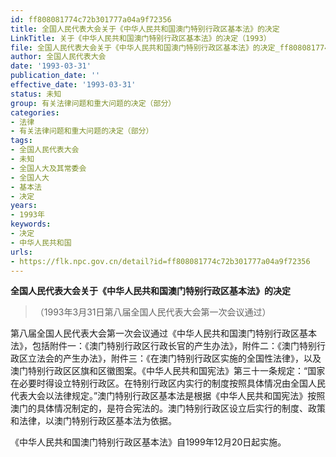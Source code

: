 ```yaml
---
id: ff808081774c72b301777a04a9f72356
title: 全国人民代表大会关于《中华人民共和国澳门特别行政区基本法》的决定
LinkTitle: 关于《中华人民共和国澳门特别行政区基本法》的决定（1993）
file: 全国人民代表大会关于《中华人民共和国澳门特别行政区基本法》的决定_ff808081774c72b301777a04a9f72356.docx
author: 全国人民代表大会
date: '1993-03-31'
publication_date: ''
effective_date: '1993-03-31'
status: 未知
group: 有关法律问题和重大问题的决定（部分）
categories:
- 法律
- 有关法律问题和重大问题的决定（部分）
tags:
- 全国人民代表大会
- 未知
- 全国人大及其常委会
- 全国人大
- 基本法
- 决定
years:
- 1993年
keywords:
- 决定
- 中华人民共和国
urls:
- https://flk.npc.gov.cn/detail?id=ff808081774c72b301777a04a9f72356
---
```


**全国人民代表大会关于《中华人民共和国澳门特别行政区基本法》的决定**

> （1993年3月31日第八届全国人民代表大会第一次会议通过）

第八届全国人民代表大会第一次会议通过《中华人民共和国澳门特别行政区基本法》，包括附件一：《澳门特别行政区行政长官的产生办法》，附件二：《澳门特别行政区立法会的产生办法》，附件三：《在澳门特别行政区实施的全国性法律》，以及澳门特别行政区区旗和区徽图案。《中华人民共和国宪法》第三十一条规定：“国家在必要时得设立特别行政区。在特别行政区内实行的制度按照具体情况由全国人民代表大会以法律规定。”澳门特别行政区基本法是根据《中华人民共和国宪法》按照澳门的具体情况制定的，是符合宪法的。澳门特别行政区设立后实行的制度、政策和法律，以澳门特别行政区基本法为依据。

《中华人民共和国澳门特别行政区基本法》自1999年12月20日起实施。
